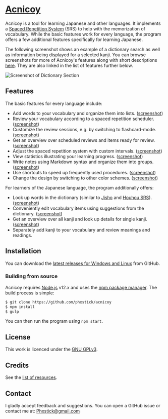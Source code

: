 # [Acnicoy](https://phxstick.github.io/acnicoy)

Acnicoy is a tool for learning Japanese and other languages. It implements
a [Spaced Repetition System][SRS] (SRS) to help with the memorization of vocabulary.
While the basic features work for every language, the program offers a few
additional features specifically for learning Japanese.

The following screenshot shows an example of a dictionary search as well as
information being displayed for a selected kanji. You can browse screenshots for
more of Acnicoy's features along with short descriptions [here](https://phxstick.github.io/acnicoy/screenshots).
They are also linked in the list of features further below.

![Screenshot of Dictionary Section](https://phxstick.github.io/acnicoy/img/screenshots/acnicoy-screenshot-dictionary-kanji-pane.png)


Features
----

The basic features for every language include:

* Add words to your vocabulary and organize them into lists.
  ([screenshot](https://phxstick.github.io/acnicoy/img/screenshots/acnicoy-screenshot-vocab-section.png))
* Review your vocabulary according to a spaced repetition scheduler.
  ([screenshot](https://phxstick.github.io/acnicoy/img/screenshots/acnicoy-screenshot-test-section-eval-phase.png))
* Customize the review sessions, e.g. by switching to flashcard-mode.
  ([screenshot](https://phxstick.github.io/acnicoy/img/screenshots/acnicoy-screenshot-test-settings.png))
* Get an overview over scheduled reviews and items ready for review.
  ([screenshot](https://phxstick.github.io/acnicoy/img/screenshots/acnicoy-screenshot-home-section.png))
* Adjust the spaced repetition system with custom intervals.
  ([screenshot](https://phxstick.github.io/acnicoy/img/screenshots/acnicoy-screenshot-srs-schemes.png))
* View statistics illustrating your learning progress.
  ([screenshot](https://phxstick.github.io/acnicoy/img/screenshots/acnicoy-screenshot-stats-section-diagrams.png))
* Write notes using Markdown syntax and organize them into groups.
  ([screenshot](https://phxstick.github.io/acnicoy/img/screenshots/acnicoy-screenshot-notes-section.png))
* Use shortcuts to speed up frequently used procedures.
  ([screenshot](https://phxstick.github.io/acnicoy/img/screenshots/acnicoy-screenshot-shortcut-settings.png))
* Change the design by switching to other color schemes.
  ([screenshot](https://phxstick.github.io/acnicoy/img/screenshots/acnicoy-screenshot-design-settings.png))

For learners of the Japanese language, the program additionally offers:

* Look up words in the dictionary (similar to [Jisho] and [Houhou SRS]).
  ([screenshot](https://phxstick.github.io/acnicoy/img/screenshots/acnicoy-screenshot-dictionary.png))
* Conveniently edit vocabulary items using suggestions from the dictionary.
  ([screenshot](https://phxstick.github.io/acnicoy/img/screenshots/acnicoy-screenshot-edit-word-suggestions.png))
* Get an overview over all kanji and look up details for single kanji.
  ([screenshot](https://phxstick.github.io/acnicoy/img/screenshots/acnicoy-screenshot-kanji-overview.png))
* Separately add kanji to your vocabulary and review meanings and readings.

Installation
----

You can download the [latest releases for Windows and Linux](https://github.com/phxstick/acnicoy/releases/latest) from GitHub.

### Building from source
Acnicoy requires [Node.js] v12.x and uses the [npm package manager][npm].
The build process is simple:
```sh
$ git clone https://github.com/phxstick/acnicoy
$ npm install
$ gulp
```
You can then run the program using `npm start`.

License
----

This work is licenced under the [GNU GPLv3][GNU GPL].

Credits
----

See the [list of resources](./data/resources.md).

Contact
----

I gladly accept feedback and suggestions. You can open a GitHub issue or contact
me at: Phxstick@gmail.com


   [SRS]: <https://en.wikipedia.org/wiki/Spaced_repetition>
   [Jisho]: <http://jisho.org/>
   [Houhou SRS]: <http://houhou-srs.com/>
   [Node.js]: <https://nodejs.org/>
   [npm]: <https://www.npmjs.com/>
   [GNU GPL]: <https://www.gnu.org/licenses/gpl-3.0.en.html>

